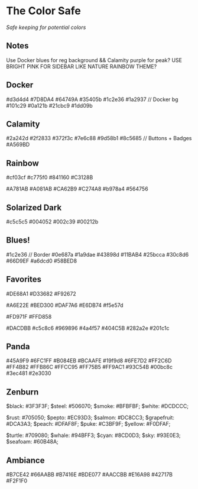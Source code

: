 # The Color Safe

_Safe keeping for potential colors_

## Notes

Use Docker blues for reg background && Calamity purple for peak?
USE BRIGHT PINK FOR SIDEBAR LIKE NATURE RAINBOW THEME?

## Docker

#d3d4d4
#7D8DA4
#64749A
#35405b
#1c2e36
#1a2937 // Docker bg
#101c29
#0a121b
#21cbc9
#1dd09b

## Calamity

#2a242d
#2f2833
#372f3c
#7e6c88
#9d58b1
#8c5685 // Buttons + Badges
#A569BD

## Rainbow

#cf03cf
#c775f0
#841160
#C3128B

#A781AB #A081AB #CA62B9 #C274A8 #b978a4 #564756

## Solarized Dark

#c5c5c5
#004052
#002c39
#00212b

## Blues!

#1c2e36 // Border
#0e687a
#1a9dae
#43898d
#11BAB4
#25bcca
#30c8d6
#66D9EF
#a6dcd0
#58BED8

## Favorites

#DE68A1
#D33682
#F92672

#A6E22E
#BED300
#DAF7A6
#E6DB74
#f5e57d

#FD971F
#FFD858

#DACDBB
#c5c8c6
#969896
#4a4f57
#404C5B
#282a2e
#201c1c

## Panda

#45A9F9
#6FC1FF
#B084EB
#BCAAFE
#19f9d8
#6FE7D2
#FF2C6D
#FF4B82
#FFB86C
#FFCC95
#FF75B5
#FF9AC1
#93C54B
#00bc8c
#3ec481
#2e3030

## Zenburn

$black: #3F3F3F;
$steel: #506070;
$smoke: #BFBFBF;
$white: #DCDCCC;

$rust: #705050;
$pepto: #EC93D3;
$salmon: #DC8CC3;
$grapefruit: #DCA3A3;
$peach: #DFAF8F;
$puke: #C3BF9F;
$yellow: #F0DFAF;

$turtle: #709080;
$whale: #94BFF3;
$cyan: #8CD0D3;
$sky: #93E0E3;
$seafoam: #60B48A;

## Ambiance

#B7CE42
#66AABB
#B7416E
#BDE077
#AACCBB
#E16A98
#42717B
#F2F1F0
